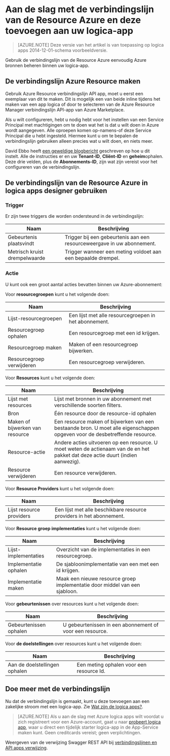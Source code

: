 <properties
   pageTitle="Gebruik van de verbindingslijn Azure Resource in logica apps | Microsoft Azure-App-Service"
   description="Het maken en configureren van de Azure Resource verbindingslijn of API-app en deze gebruiken in een app logica in Azure App-Service"
   services="logic-apps"
   documentationCenter=".net,nodejs,java"
   authors="stepsic-microsoft-com"
   manager="erikre"
   editor=""/>

<tags
   ms.service="logic-apps"
   ms.devlang="multiple"
   ms.topic="article"
   ms.tgt_pltfrm="na"
   ms.workload="integration"
   ms.date="09/01/2016"
   ms.author="stepsic"/>

# <a name="get-started-with-the-azure-resource-connector-and-add-it-to-your-logic-app"></a>Aan de slag met de verbindingslijn van de Resource Azure en deze toevoegen aan uw logica-app
>[AZURE.NOTE] Deze versie van het artikel is van toepassing op logica apps 2014-12-01-schema voorbeeldversie.

Gebruik de verbindingslijn van de Resource Azure eenvoudig Azure bronnen beheren binnen uw logica-app.

## <a name="create-the-azure-resource-connector"></a>De verbindingslijn Azure Resource maken
Gebruik Azure Resource verbindingslijn API app, moet u eerst een exemplaar van dit te maken. Dit is mogelijk een van beide inline tijdens het maken van een app logica of door te selecteren van de Azure Resource Manager verbindingslijn API-app van Azure Marketplace.

Als u wilt configureren, hebt u nodig hebt voor het instellen van een Service Principal met machtigingen om te doen wat het is dat u wilt doen in Azure wordt aangegeven. Alle oproepen komen op-namens-of deze Service Principal die u hebt ingesteld. Hiermee kunt u om te bepalen de verbindingslijn gebruiken alleen precies wat u wilt doen, en niets meer.

David Ebbo heeft [een geweldige blogbericht](http://blog.davidebbo.com/2014/12/azure-service-principal.html) geschreven op hoe u dit instelt. Alle de instructies er en uw **Tenant-ID**, **Cliënt-ID** en **geheim**ophalen. Deze drie velden, plus de **Abonnements-ID**, zijn wat zijn vereist voor het configureren van de verbindingslijn.

## <a name="using-the-azure-resource-connector-in-logic-apps-designer"></a>De verbindingslijn van de Resource Azure in logica apps designer gebruiken
### <a name="trigger"></a>Trigger
Er zijn twee triggers die worden ondersteund in de verbindingslijn:

Naam | Beschrijving
---- | -----------
Gebeurtenis plaatsvindt | Trigger bij een gebeurtenis aan een resourceweergave in uw abonnement.
Metrisch kruist drempelwaarde |  Trigger wanneer een meting voldoet aan een bepaalde drempel.

### <a name="action"></a>Actie

U kunt ook een groot aantal acties bevatten binnen uw Azure-abonnement:

Voor **resourcegroepen** kunt u het volgende doen:

Naam | Beschrijving
---- | -----------
Lijst-resourcegroepen | Een lijst met alle resourcegroepen in het abonnement.
Resourcegroep ophalen | Een resourcegroep met een id krijgen.
Resourcegroep maken | Maken of een resourcegroep bijwerken.
Resourcegroep verwijderen | Een resourcegroep verwijderen.

Voor **Resources** kunt u het volgende doen:

Naam | Beschrijving
---- | -----------
Lijst met resources | Lijst met bronnen in uw abonnement met verschillende soorten filters.
Bron | Één resource door de resource-id ophalen
Maken of bijwerken van resource | Een resource maken of bijwerken van een bestaande bron. U moet alle eigenschappen opgeven voor de desbetreffende resource.
Resource-actie |  Andere acties uitvoeren op een resource. U moet weten de actienaam van de en het pakket dat deze actie duurt (indien aanwezig).
Resource verwijderen | Een resource verwijderen.

Voor **Resource Providers** kunt u het volgende doen:

Naam | Beschrijving
---- | -----------
Lijst resource providers | Een lijst met alle beschikbare resource providers in het abonnement.

Voor **Resource groep implementaties** kunt u het volgende doen:

Naam | Beschrijving
---- | -----------
Lijst-implementaties | Overzicht van de implementaties in een resourcegroep.
Implementatie ophalen | De sjabloonimplementatie van een met een id krijgen.
Implementatie maken | Maak een nieuwe resource groep implementatie door middel van een sjabloon.

Voor **gebeurtenissen** over resources kunt u het volgende doen:

Naam | Beschrijving
---- | -----------
Gebeurtenissen ophalen | U gebeurtenissen in een abonnement of voor een resource.

Voor **de doelstellingen** over resources kunt u het volgende doen:

Naam | Beschrijving
---- | -----------
Aan de doelstellingen ophalen | Een meting ophalen voor een resource Id.

## <a name="do-more-with-your-connector"></a>Doe meer met de verbindingslijn
Nu dat de verbindingslijn is gemaakt, kunt u deze toevoegen aan een zakelijke stroom met een logica-app. Zie [Wat zijn de logica apps?](app-service-logic-what-are-logic-apps.md).

>[AZURE.NOTE] Als u aan de slag met Azure logica apps wilt voordat u zich registreert voor een Azure-account, gaat u naar [probeert logica app](https://tryappservice.azure.com/?appservice=logic), waar u direct een tijdelijk starter logica-app in de App-Service maken kunt. Geen creditcards vereist; geen verplichtingen.

Weergeven van de verwijzing Swagger REST API bij [verbindingslijnen en API apps verwijzing](http://go.microsoft.com/fwlink/p/?LinkId=529766).

<!--References -->

<!--Links -->
[Creating a Logic app]: app-service-logic-create-a-logic-app.md
